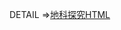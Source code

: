 DETAIL =><a href="https://123456dr.github.io/2024/03/16/地科探究html/" target="_blank">[地科探究HTML](https://123456dr.github.io/2024/03/16/地科探究html/)</a>
